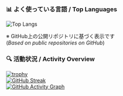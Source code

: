 ### 📊 よく使っている言語 / Top Languages

![Top Langs](https://github-readme-stats.vercel.app/api/top-langs/?username=wassawa1&layout=compact&langs_count=8&theme=tokyonight)

※ GitHub上の公開リポジトリに基づく表示です  
(*Based on public repositories on GitHub*)

### 🔍 活動状況 / Activity Overview

[![trophy](https://github-profile-trophy.vercel.app/?username=wassawa1&theme=flat)](https://github.com/ryo-ma/github-profile-trophy)  
[![GitHub Streak](https://streak-stats.demolab.com?user=wassawa1&theme=tokyonight)](https://git.io/streak-stats)  
[![GitHub Activity Graph](https://github-readme-activity-graph.vercel.app/graph?username=wassawa1&theme=github-compact)](https://github.com/ashutosh00710/github-readme-activity-graph)
